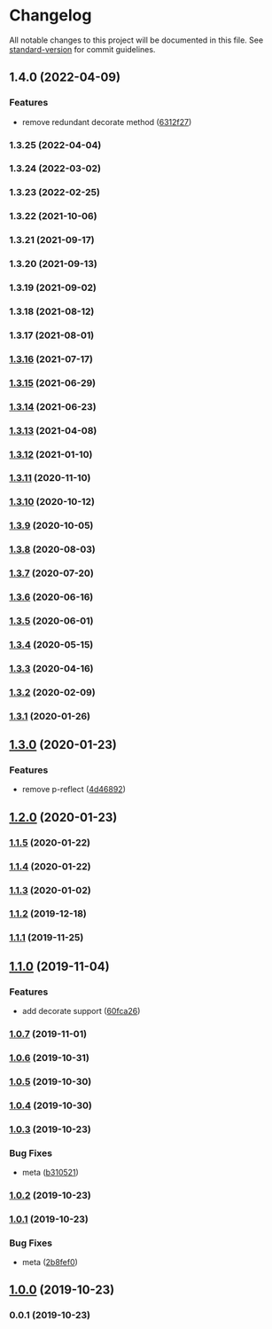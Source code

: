 # Changelog

All notable changes to this project will be documented in this file. See [standard-version](https://github.com/conventional-changelog/standard-version) for commit guidelines.

## 1.4.0 (2022-04-09)


### Features

* remove redundant decorate method ([6312f27](https://github.com/microlinkhq/ping-url/commit/6312f27d66db59545bb1cf4155dd5865f396d0a9))

### 1.3.25 (2022-04-04)

### 1.3.24 (2022-03-02)

### 1.3.23 (2022-02-25)

### 1.3.22 (2021-10-06)

### 1.3.21 (2021-09-17)

### 1.3.20 (2021-09-13)

### 1.3.19 (2021-09-02)

### 1.3.18 (2021-08-12)

### 1.3.17 (2021-08-01)

### [1.3.16](https://github.com/microlinkhq/ping-url/compare/v1.3.15...v1.3.16) (2021-07-17)

### [1.3.15](https://github.com/microlinkhq/ping-url/compare/v1.3.14...v1.3.15) (2021-06-29)

### [1.3.14](https://github.com/microlinkhq/ping-url/compare/v1.3.13...v1.3.14) (2021-06-23)

### [1.3.13](https://github.com/microlinkhq/ping-url/compare/v1.3.12...v1.3.13) (2021-04-08)

### [1.3.12](https://github.com/microlinkhq/ping-url/compare/v1.3.11...v1.3.12) (2021-01-10)

### [1.3.11](https://github.com/microlinkhq/ping-url/compare/v1.3.10...v1.3.11) (2020-11-10)

### [1.3.10](https://github.com/microlinkhq/ping-url/compare/v1.3.9...v1.3.10) (2020-10-12)

### [1.3.9](https://github.com/microlinkhq/ping-url/compare/v1.3.8...v1.3.9) (2020-10-05)

### [1.3.8](https://github.com/microlinkhq/ping-url/compare/v1.3.7...v1.3.8) (2020-08-03)

### [1.3.7](https://github.com/microlinkhq/ping-url/compare/v1.3.6...v1.3.7) (2020-07-20)

### [1.3.6](https://github.com/microlinkhq/ping-url/compare/v1.3.5...v1.3.6) (2020-06-16)

### [1.3.5](https://github.com/microlinkhq/ping-url/compare/v1.3.4...v1.3.5) (2020-06-01)

### [1.3.4](https://github.com/microlinkhq/ping-url/compare/v1.3.3...v1.3.4) (2020-05-15)

### [1.3.3](https://github.com/microlinkhq/ping-url/compare/v1.3.2...v1.3.3) (2020-04-16)

### [1.3.2](https://github.com/microlinkhq/ping-url/compare/v1.3.1...v1.3.2) (2020-02-09)

### [1.3.1](https://github.com/microlinkhq/ping-url/compare/v1.3.0...v1.3.1) (2020-01-26)

## [1.3.0](https://github.com/microlinkhq/ping-url/compare/v1.2.0...v1.3.0) (2020-01-23)


### Features

* remove p-reflect ([4d46892](https://github.com/microlinkhq/ping-url/commit/4d46892f9d948af8cd2713ae1e4a6363f0680e94))

## [1.2.0](https://github.com/microlinkhq/ping-url/compare/v1.1.5...v1.2.0) (2020-01-23)

### [1.1.5](https://github.com/microlinkhq/ping-url/compare/v1.1.4...v1.1.5) (2020-01-22)

### [1.1.4](https://github.com/microlinkhq/ping-url/compare/v1.1.3...v1.1.4) (2020-01-22)

### [1.1.3](https://github.com/microlinkhq/ping-url/compare/v1.1.2...v1.1.3) (2020-01-02)

### [1.1.2](https://github.com/microlinkhq/ping-url/compare/v1.1.1...v1.1.2) (2019-12-18)

### [1.1.1](https://github.com/microlinkhq/ping-url/compare/v1.1.0...v1.1.1) (2019-11-25)

## [1.1.0](https://github.com/microlinkhq/ping-url/compare/v1.0.7...v1.1.0) (2019-11-04)


### Features

* add decorate support ([60fca26](https://github.com/microlinkhq/ping-url/commit/60fca262eacb2ba4954a3e0adcca881940800ad5))

### [1.0.7](https://github.com/microlinkhq/ping-url/compare/v1.0.6...v1.0.7) (2019-11-01)

### [1.0.6](https://github.com/microlinkhq/ping-url/compare/v1.0.5...v1.0.6) (2019-10-31)

### [1.0.5](https://github.com/microlinkhq/ping-url/compare/v1.0.4...v1.0.5) (2019-10-30)

### [1.0.4](https://github.com/microlinkhq/ping-url/compare/v1.0.3...v1.0.4) (2019-10-30)

### [1.0.3](https://github.com/microlinkhq/ping-url/compare/v1.0.2...v1.0.3) (2019-10-23)


### Bug Fixes

* meta ([b310521](https://github.com/microlinkhq/ping-url/commit/b3105216a858de36aee13697e52084d90a45c4ef))

### [1.0.2](https://github.com/microlink/ping-url/compare/v1.0.1...v1.0.2) (2019-10-23)

### [1.0.1](https://github.com/microlink/ping-url/compare/v1.0.0...v1.0.1) (2019-10-23)


### Bug Fixes

* meta ([2b8fef0](https://github.com/microlink/ping-url/commit/2b8fef0e180b6fb4c2fa7841795304af010c2d70))

## [1.0.0](http://github.com///compare/v0.0.1...v1.0.0) (2019-10-23)

### 0.0.1 (2019-10-23)
